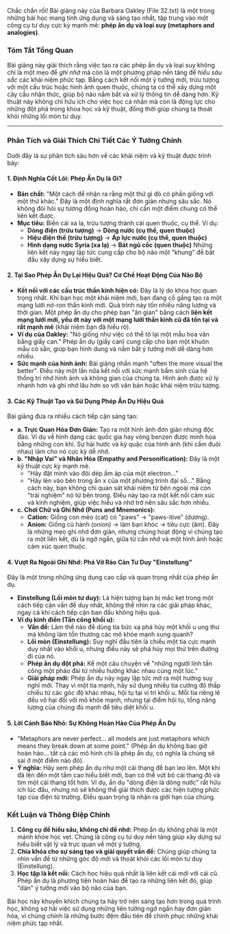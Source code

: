 Chắc chắn rồi! Bài giảng này của Barbara Oakley (File 32.txt) là một trong những bài học mang tính ứng dụng và sáng tạo nhất, tập trung vào một công cụ tư duy cực kỳ mạnh mẽ: **phép ẩn dụ và loại suy (metaphors and analogies)**.

### **Tóm Tắt Tổng Quan**

Bài giảng này giải thích rằng việc tạo ra các phép ẩn dụ và loại suy không chỉ là một mẹo để *ghi nhớ* mà còn là một phương pháp nền tảng để *hiểu sâu sắc* các khái niệm phức tạp. Bằng cách kết nối một ý tưởng mới, trừu tượng với một cấu trúc hoặc hình ảnh quen thuộc, chúng ta có thể xây dựng một cây cầu nhận thức, giúp bộ não nắm bắt và xử lý thông tin dễ dàng hơn. Kỹ thuật này không chỉ hữu ích cho việc học cá nhân mà còn là động lực cho những đột phá trong khoa học và kỹ thuật, đồng thời giúp chúng ta thoát khỏi những lối mòn tư duy.

---

### **Phân Tích và Giải Thích Chi Tiết Các Ý Tưởng Chính**

Dưới đây là sự phân tích sâu hơn về các khái niệm và kỹ thuật được trình bày:

#### **1. Định Nghĩa Cốt Lõi: Phép Ẩn Dụ là Gì?**

*   **Bản chất:** "Một cách để nhận ra rằng một thứ gì đó có phần giống với một thứ khác." Đây là một định nghĩa rất đơn giản nhưng sâu sắc. Nó không đòi hỏi sự tương đồng hoàn hảo, chỉ cần một điểm chung có thể liên kết được.
*   **Mục tiêu:** Biến cái xa lạ, trừu tượng thành cái quen thuộc, cụ thể. Ví dụ:
    *   **Dòng điện (trừu tượng)** -> **Dòng nước (cụ thể, quen thuộc)**
    *   **Hiệu điện thế (trừu tượng)** -> **Áp lực nước (cụ thể, quen thuộc)**
    *   **Hình dạng nước Syria (xa lạ)** -> **Bát ngũ cốc (quen thuộc)**
    Những liên kết này ngay lập tức cung cấp cho bộ não một "khung" để bắt đầu xây dựng sự hiểu biết.

#### **2. Tại Sao Phép Ẩn Dụ Lại Hiệu Quả? Cơ Chế Hoạt Động Của Não Bộ**

*   **Kết nối với các cấu trúc thần kinh hiện có:** Đây là lý do khoa học quan trọng nhất. Khi bạn học một khái niệm mới, bạn đang cố gắng tạo ra một mạng lưới nơ-ron thần kinh mới. Quá trình này tốn nhiều năng lượng và thời gian. Một phép ẩn dụ cho phép bạn "ăn gian" bằng cách **liên kết mạng lưới mới, yếu ớt này với một mạng lưới thần kinh cũ đã tồn tại và rất mạnh mẽ** (khái niệm bạn đã hiểu rõ).
*   **Ví dụ của Oakley:** "Nó giống như việc có thể tô lại một mẫu hoa văn bằng giấy can." Phép ẩn dụ (giấy can) cung cấp cho bạn một khuôn mẫu có sẵn, giúp bạn hình dung và nắm bắt ý tưởng mới dễ dàng hơn nhiều.
*   **Sức mạnh của hình ảnh:** Bài giảng nhấn mạnh "often the more visual the better". Điều này một lần nữa kết nối với sức mạnh bẩm sinh của hệ thống trí nhớ hình ảnh và không gian của chúng ta. Hình ảnh được xử lý nhanh hơn và ghi nhớ lâu hơn so với văn bản hoặc khái niệm trừu tượng.

#### **3. Các Kỹ Thuật Tạo và Sử Dụng Phép Ẩn Dụ Hiệu Quả**

Bài giảng đưa ra nhiều cách tiếp cận sáng tạo:

*   **a. Trực Quan Hóa Đơn Giản:** Tạo ra một hình ảnh đơn giản nhưng độc đáo. Ví dụ về hình dạng các quốc gia hay vòng benzen được minh họa bằng những con khỉ. Sự hài hước và kỳ quặc của hình ảnh (khỉ cầm đuôi nhau) làm cho nó cực kỳ dễ nhớ.
*   **b. "Nhập Vai" và Nhân Hóa (Empathy and Personification):** Đây là một kỹ thuật cực kỳ mạnh mẽ.
    *   "Hãy đặt mình vào đôi dép ấm áp của một electron..."
    *   "Hãy lẻn vào bên trong ẩn x của một phương trình đại số..."
    Bằng cách này, bạn không chỉ quan sát khái niệm từ bên ngoài mà còn "trải nghiệm" nó từ bên trong. Điều này tạo ra một kết nối cảm xúc và kinh nghiệm, giúp việc hiểu và nhớ trở nên sâu sắc hơn nhiều.
*   **c. Chơi Chữ và Ghi Nhớ (Puns and Mnemonics):**
    *   **Cation:** Giống con mèo (cat) có "paws" -> "paws-itive" (dương).
    *   **Anion:** Giống củ hành (onion) -> làm bạn khóc -> tiêu cực (âm).
    Đây là những mẹo ghi nhớ đơn giản, nhưng chúng hoạt động vì chúng tạo ra một liên kết, dù là ngớ ngẩn, giữa từ cần nhớ và một hình ảnh hoặc cảm xúc quen thuộc.

#### **4. Vượt Ra Ngoài Ghi Nhớ: Phá Vỡ Rào Cản Tư Duy "Einstellung"**

Đây là một trong những ứng dụng cao cấp và quan trọng nhất của phép ẩn dụ.

*   **Einstellung (Lối mòn tư duy):** Là hiện tượng bạn bị mắc kẹt trong một cách tiếp cận vấn đề duy nhất, không thể nhìn ra các giải pháp khác, ngay cả khi cách tiếp cận ban đầu không hiệu quả.
*   **Ví dụ kinh điển (Tấn công khối u):**
    *   **Vấn đề:** Làm thế nào để dùng tia bức xạ phá hủy một khối u ung thư mà không làm tổn thương các mô khỏe mạnh xung quanh?
    *   **Lối mòn (Einstellung):** Suy nghĩ đầu tiên là chiếu một tia cực mạnh duy nhất vào khối u, nhưng điều này sẽ phá hủy mọi thứ trên đường đi của nó.
    *   **Phép ẩn dụ đột phá:** Kể một câu chuyện về "những người lính tấn công một pháo đài từ nhiều hướng khác nhau cùng một lúc."
    *   **Giải pháp mới:** Phép ẩn dụ này ngay lập tức mở ra một hướng suy nghĩ mới. Thay vì một tia mạnh, hãy sử dụng nhiều tia cường độ thấp chiếu từ các góc độ khác nhau, hội tụ tại vị trí khối u. Mỗi tia riêng lẻ đều vô hại đối với mô khỏe mạnh, nhưng tại điểm hội tụ, tổng năng lượng của chúng đủ mạnh để tiêu diệt khối u.

#### **5. Lời Cảnh Báo Nhỏ: Sự Không Hoàn Hảo Của Phép Ẩn Dụ**

*   "Metaphors are never perfect... all models are just metaphors which means they break down at some point." (Phép ẩn dụ không bao giờ hoàn hảo... tất cả các mô hình chỉ là phép ẩn dụ, có nghĩa là chúng sẽ sai ở một điểm nào đó).
*   **Ý nghĩa:** Hãy xem phép ẩn dụ như một cái thang để bạn leo lên. Một khi đã lên đến một tầm cao hiểu biết mới, bạn có thể vứt bỏ cái thang đó và tìm một cái thang tốt hơn. Ví dụ, ẩn dụ "dòng điện là dòng nước" rất hữu ích lúc đầu, nhưng nó sẽ không thể giải thích được các hiện tượng phức tạp của điện từ trường. Điều quan trọng là nhận ra giới hạn của chúng.

### **Kết Luận và Thông Điệp Chính**

1.  **Công cụ để hiểu sâu, không chỉ để nhớ:** Phép ẩn dụ không phải là một mánh khóe học vẹt. Chúng là công cụ tư duy nền tảng giúp xây dựng sự hiểu biết vật lý và trực quan về một ý tưởng.
2.  **Chìa khóa cho sự sáng tạo và giải quyết vấn đề:** Chúng giúp chúng ta nhìn vấn đề từ những góc độ mới và thoát khỏi các lối mòn tư duy (Einstellung).
3.  **Học tập là kết nối:** Cách học hiệu quả nhất là liên kết cái mới với cái cũ. Phép ẩn dụ là phương tiện hoàn hảo để tạo ra những liên kết đó, giúp "dán" ý tưởng mới vào bộ não của bạn.

Bài học này khuyến khích chúng ta hãy trở nên sáng tạo hơn trong quá trình học, không sợ hãi việc sử dụng những liên tưởng ngớ ngẩn hay đơn giản hóa, vì chúng chính là những bước đệm đầu tiên để chinh phục những khái niệm phức tạp nhất.